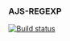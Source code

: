### AJS-REGEXP

[![Build status](https://ci.appveyor.com/api/projects/status/8fbrl3pyh9osh5e0?svg=true)](https://ci.appveyor.com/project/theart84/ajs-regexp)

